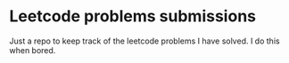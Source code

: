 # Leetcode problems submissions

Just a repo to keep track of the leetcode problems I have solved.
I do this when bored.

